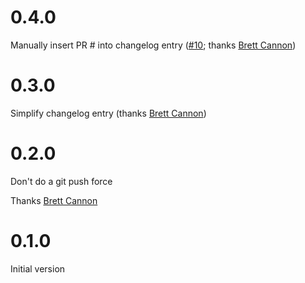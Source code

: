 # 0.4.0
Manually insert PR # into changelog entry ([#10](https://github.com/brettcannon/python-project-template/pull/10); thanks [Brett Cannon](https://github.com/brettcannon))

# 0.3.0
Simplify changelog entry (thanks [Brett Cannon](https://github.com/brettcannon))

# 0.2.0
Don't do a git push force

Thanks [Brett Cannon](https://github.com/brettcannon)

# 0.1.0
Initial version
